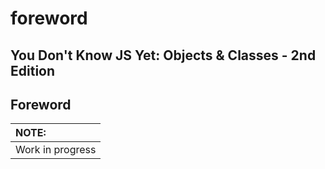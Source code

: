 # foreword

## You Don't Know JS Yet: Objects & Classes - 2nd Edition

## Foreword

| NOTE: |
| :--- |
| Work in progress |

